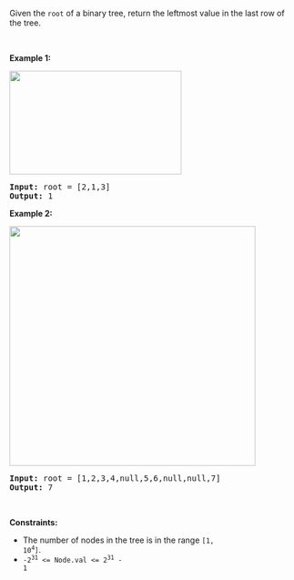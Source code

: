 Given the `` root `` of a binary tree, return the leftmost value in the last row of the tree.

&nbsp;

__Example 1:__

<img alt="" src="https://assets.leetcode.com/uploads/2020/12/14/tree1.jpg" style="width: 302px; height: 182px;"/>

<pre>
<strong>Input:</strong> root = [2,1,3]
<strong>Output:</strong> 1
</pre>

__Example 2:__

<img alt="" src="https://assets.leetcode.com/uploads/2020/12/14/tree2.jpg" style="width: 432px; height: 421px;"/>

<pre>
<strong>Input:</strong> root = [1,2,3,4,null,5,6,null,null,7]
<strong>Output:</strong> 7
</pre>

&nbsp;

__Constraints:__

*   The number of nodes in the tree is in the range <code>[1, 10<sup>4</sup>]</code>.
*   <code>-2<sup>31</sup> &lt;= Node.val &lt;= 2<sup>31</sup> - 1</code>